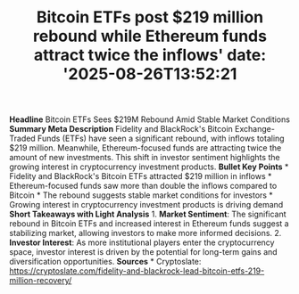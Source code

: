 ﻿---
title: "Bitcoin ETFs post $219 million rebound while Ethereum funds attract twice the inflows'
date: '2025-08-26T13:52:21"
category: "Markets"
summary: ""
slug: "bitcoin etfs post 219 million rebound while ethereum funds a"
source_urls:
  - "https://cryptoslate.com/fidelity-and-blackrock-lead-bitcoin-etfs-219-million-recovery/"
seo:
  title: "Bitcoin ETFs post $219 million rebound while Ethereum funds attract twice the inflows | Hash n Hedge'
  description: '"
  keywords: ["news", "markets", "brief"]
---
**Headline** Bitcoin ETFs Sees $219M Rebound Amid Stable Market Conditions  **Summary Meta Description** Fidelity and BlackRock's Bitcoin Exchange-Traded Funds (ETFs) have seen a significant rebound, with inflows totaling $219 million. Meanwhile, Ethereum-focused funds are attracting twice the amount of new investments. This shift in investor sentiment highlights the growing interest in cryptocurrency investment products.  **Bullet Key Points**  * Fidelity and BlackRock's Bitcoin ETFs attracted $219 million in inflows * Ethereum-focused funds saw more than double the inflows compared to Bitcoin * The rebound suggests stable market conditions for investors * Growing interest in cryptocurrency investment products is driving demand  **Short Takeaways with Light Analysis**  1. **Market Sentiment**: The significant rebound in Bitcoin ETFs and increased interest in Ethereum funds suggest a stabilizing market, allowing investors to make more informed decisions. 2. **Investor Interest**: As more institutional players enter the cryptocurrency space, investor interest is driven by the potential for long-term gains and diversification opportunities.  **Sources** * Cryptoslate: https://cryptoslate.com/fidelity-and-blackrock-lead-bitcoin-etfs-219-million-recovery/ 

